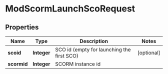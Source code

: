 

# ModScormLaunchScoRequest


## Properties

| Name | Type | Description | Notes |
|------------ | ------------- | ------------- | -------------|
|**scoid** | **Integer** | SCO id (empty for launching the first SCO) |  [optional] |
|**scormid** | **Integer** | SCORM instance id |  |



